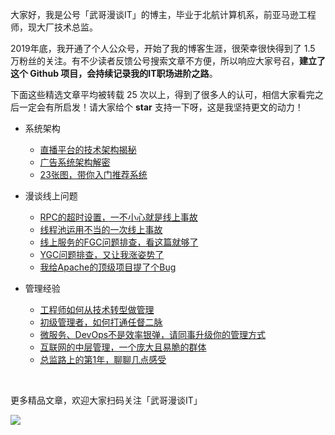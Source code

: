 大家好，我是公号「武哥漫谈IT」的博主，毕业于北航计算机系，前亚马逊工程师，现大厂技术总监。

2019年底，我开通了个人公众号，开始了我的博客生涯，很荣幸很快得到了 1.5 万粉丝的关注。有不少读者反馈公号搜索文章不方便，所以响应大家号召，**建立了这个 Github 项目，会持续记录我的IT职场进阶之路**。

下面这些精选文章平均被转载 25 次以上，得到了很多人的认可，相信大家看完之后一定会有所启发！请大家给个 **star** 支持一下呀，这是我坚持更文的动力！

* 系统架构
  * [直播平台的技术架构揭秘](系统架构/01%20直播平台的技术架构揭秘.md)
  * [广告系统架构解密](系统架构/02%20广告系统架构解密.md)
  * [23张图，带你入门推荐系统](系统架构/03%2023张图，带你入门推荐系统.md)

* 漫谈线上问题
  * [RPC的超时设置，一不小心就是线上事故](漫谈线上问题/01%20RPC的超时设置，一不小心就是线上事故.md)
  * [线程池运用不当的一次线上事故](漫谈线上问题/02%20线程池运用不当的一次线上事故.md)
  * [线上服务的FGC问题排查，看这篇就够了](漫谈线上问题/03%20线上服务的FGC问题排查，看这篇就够了.md)
  * [YGC问题排查，又让我涨姿势了](漫谈线上问题/04%20YGC问题排查，又让我涨姿势了.md)
  * [我给Apache的顶级项目提了个Bug](漫谈线上问题/05%20我给Apache的顶级项目提了个Bug.md)

* 管理经验
  * [工程师如何从技术转型做管理](管理经验/01%20工程师如何从技术转型做管理.md)
  * [初级管理者，如何打通任督二脉](管理经验/02%20初级管理者，如何打通任督二脉.md)
  * [微服务、DevOps不是效率银弹，请同事升级你的管理方式](管理经验/03%20微服务、DevOps不是效率银弹，请同事升级你的管理方式.md)
  * [互联网的中层管理，一个庞大且易脆的群体](管理经验/04%20互联网的中层管理，一个庞大且易脆的群体.md)
  * [总监路上的第1年，聊聊几点感受](管理经验/05%20总监路上的第1年，聊聊几点感受.md)
  
 
<br/>

更多精品文章，欢迎大家扫码关注「武哥漫谈IT」

![](https://img-blog.csdnimg.cn/20201107215432925.jpg)
